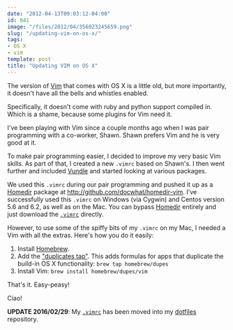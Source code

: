 ```yaml
---
date: "2012-04-13T09:03:12-04:00"
id: 841
image: "/files/2012/04/356023245659.png"
slug: "/updating-vim-on-os-x/"
tags:
- OS X
- vim
template: post
title: "Updating VIM on OS X"
---
```


The version of [Vim](http://www.vim.org/) that comes with OS X is a little
old, but more importantly, it doesn't have all the bells and whistles enabled.

Specifically, it doesn't come with ruby and python support compiled in. Which
is a shame, because some plugins for Vim need it.

<!-- more -->

I've been playing with Vim since a couple months ago when I was pair
programming with a co-worker, Shawn. Shawn prefers Vim and he is very good at
it.

To make pair programming easier, I decided to improve my very basic Vim
skills. As part of that, I created a new `.vimrc` based on Shawn's. I then
went further and included [Vundle](https://github.com/gmarik/vundle) and
started looking at various packages.

We used this `.vimrc` during our pair programming and pushed it up as a
[Homedir](http://github.com/docwhat/homedir) package at
<http://github.com/docwhat/homedir-vim>. I've successfully used this `.vimrc`
on Windows (via Cygwin) and Centos version 5.6 and 6.2, as well as on the Mac.
You can bypass [Homedir](http://github.com/docwhat/homedir) entirely and just
download the [`.vimrc`](https://github.com/docwhat/dotfiles/blob/master/vimrc)
directly.

However, to use some of the spiffy bits of my `.vimrc` on my Mac, I needed a
Vim with all the extras. Here's how you do it easily:

1.  Install [Homebrew](http://mxcl.github.com/homebrew/).
2.  Add the ["duplicates tap"](https://github.com/Homebrew/homebrew-dupes).
    This adds formulas for apps that duplicate the build-in OS X
    functionality: `brew tap homebrew/dupes`
3.  Install Vim: `brew install homebrew/dupes/vim`

That's it. Easy-peasy!

Ciao!

**UPDATE 2016/02/29**: My
[`.vimrc`](https://github.com/docwhat/dotfiles/blob/master/vimrc) has been
moved into my [dotfiles](https://github.com/docwhat/dotfiles) repository.
